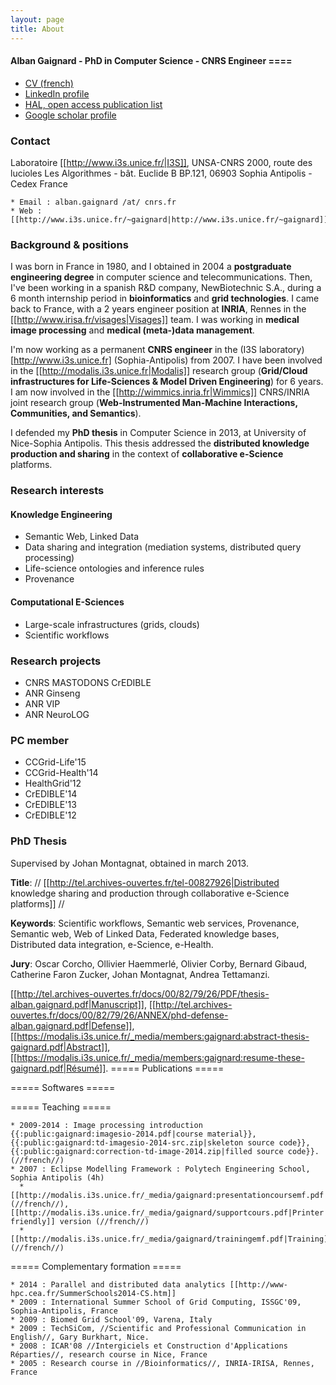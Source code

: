 ```yaml
---
layout: page
title: About
---
```


#### Alban Gaignard - PhD in Computer Science - CNRS Engineer ====
  * [CV (french)](http://sparks.i3s.unice.fr/_media/public:gaignard:albangaignard-cv2014.pdf)
  * [LinkedIn profile](http://fr.linkedin.com/in/albangaignard/)
  * [HAL, open access publication list](http://hal.archives-ouvertes.fr/Public/afficheRequetePubli.php?auteur_exp=A.,%20Gaignard%20;%20Alban,%20Gaignard&CB_auteur=oui&CB_titre=oui&CB_article=oui&CB_Resume_court=oui&CB_typdoc=oui&langue=Anglais&tri_exp=annee_publi&tri_exp2=typdoc&tri_exp3=date_publi&ordre_aff=TA&Fen=Aff&css=../css/VisuRubriqueEncadre.css) 
  * [Google scholar profile](http://scholar.google.fr/citations?user=4ruSswgAAAAJ)

### Contact

Laboratoire [[http://www.i3s.unice.fr/|I3S]], UNSA-CNRS 2000, route des lucioles Les Algorithmes - bât. Euclide B BP.121, 06903 Sophia Antipolis - Cedex France

    * Email : alban.gaignard /at/ cnrs.fr
    * Web : [[http://www.i3s.unice.fr/~gaignard|http://www.i3s.unice.fr/~gaignard]] 

### Background & positions 

I was born in France in 1980, and I obtained in 2004 a **postgraduate engineering degree**  in computer science and telecommunications. Then, I've been working in a spanish R&D company, NewBiotechnic S.A., during a 6 month internship period in **bioinformatics**  and **grid technologies**. I came back to France, with a 2 years engineer position at **INRIA**, Rennes in the [[http://www.irisa.fr/visages|Visages]] team. I was working in **medical image processing**  and **medical (meta-)data management**. 

I'm now working as a permanent **CNRS engineer**  in the (I3S laboratory)[http://www.i3s.unice.fr] (Sophia-Antipolis) from 2007. I have been involved in the   [[http://modalis.i3s.unice.fr|Modalis]] research group (**Grid/Cloud infrastructures for Life-Sciences & Model Driven Engineering**) for 6 years. I am now involved in the [[http://wimmics.inria.fr|Wimmics]] CNRS/INRIA joint research group (**Web-Instrumented Man-Machine Interactions, Communities, and Semantics**). 

I defended my **PhD thesis** in Computer Science in 2013, at University of Nice-Sophia Antipolis. This thesis addressed the **distributed knowledge production and sharing**  in the context of **collaborative e-Science** platforms.

### Research interests 
#### Knowledge Engineering

* Semantic Web, Linked Data
* Data sharing and integration (mediation systems, distributed query processing)
* Life-science ontologies and inference rules
* Provenance


#### Computational E-Sciences
* Large-scale infrastructures (grids, clouds)
* Scientific workflows


### Research projects
* CNRS MASTODONS CrEDIBLE
* ANR Ginseng
* ANR VIP
* ANR NeuroLOG 

### PC member
* CCGrid-Life'15
* CCGrid-Health'14
* HealthGrid'12
* CrEDIBLE'14
* CrEDIBLE'13
* CrEDIBLE'12

### PhD Thesis
Supervised by Johan Montagnat, obtained in march 2013. 

**Title**: // [[http://tel.archives-ouvertes.fr/tel-00827926|Distributed knowledge sharing and production through collaborative e-Science platforms]] // 

**Keywords**: Scientific workflows, Semantic web services, Provenance, Semantic web, Web of Linked Data, Federated knowledge bases, Distributed data integration, e-Science, e-Health. 

**Jury**: Oscar Corcho,  Ollivier Haemmerlé, Olivier Corby, Bernard Gibaud, Catherine Faron Zucker, Johan Montagnat, Andrea Tettamanzi. 

[[http://tel.archives-ouvertes.fr/docs/00/82/79/26/PDF/thesis-alban.gaignard.pdf|Manuscript]], [[http://tel.archives-ouvertes.fr/docs/00/82/79/26/ANNEX/phd-defense-alban.gaignard.pdf|Defense]], [[https://modalis.i3s.unice.fr/_media/members:gaignard:abstract-thesis-gaignard.pdf|Abstract]], [[https://modalis.i3s.unice.fr/_media/members:gaignard:resume-these-gaignard.pdf|Résumé]]. 
===== Publications =====



===== Softwares =====

   

===== Teaching =====


    * 2009-2014 : Image processing introduction {{:public:gaignard:imagesio-2014.pdf|course material}}, {{:public:gaignard:td-imagesio-2014-src.zip|skeleton source code}}, {{:public:gaignard:correction-td-image-2014.zip|filled source code}}. (//french//)
    * 2007 : Eclipse Modelling Framework : Polytech Engineering School, Sophia Antipolis (4h)
      * [[http://modalis.i3s.unice.fr/_media/gaignard:presentationcoursemf.pdf|Slides]] (//french//), [[http://modalis.i3s.unice.fr/_media/gaignard/supportcours.pdf|Printer friendly]] version (//french//)
      * [[http://modalis.i3s.unice.fr/_media/gaignard/trainingemf.pdf|Training]] (//french//)


===== Complementary formation =====

    * 2014 : Parallel and distributed data analytics [[http://www-hpc.cea.fr/SummerSchools2014-CS.htm]]
    * 2009 : International Summer School of Grid Computing, ISSGC'09, Sophia-Antipolis, France
    * 2009 : Biomed Grid School'09, Varena, Italy
    * 2009 : TechSiCom, //Scientific and Professional Communication in English//, Gary Burkhart, Nice.
    * 2008 : ICAR'08 //Intergiciels et Construction d'Applications Réparties//, research course in Nice, France
    * 2005 : Research course in //Bioinformatics//, INRIA-IRISA, Rennes, France

